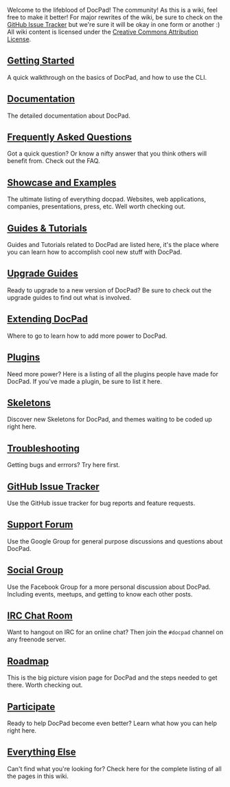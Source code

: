 Welcome to the lifeblood of DocPad! The community! As this is a wiki, feel free to make it better! For major rewrites of the wiki, be sure to check on the [GitHub Issue Tracker](https://github.com/bevry/docpad/issues) but we're sure it will be okay in one form or another :) All wiki content is licensed under the [Creative Commons Attribution License](http://creativecommons.org/licenses/by/3.0/).


## [Getting Started](https://github.com/bevry/docpad/wiki/Getting-Started)
A quick walkthrough on the basics of DocPad, and how to use the CLI.


## [Documentation](https://github.com/bevry/docpad/wiki/Documentation)
The detailed documentation about DocPad.


## [Frequently Asked Questions](https://github.com/bevry/docpad/wiki/FAQ)
Got a quick question? Or know a nifty answer that you think others will benefit from. Check out the FAQ.


## [Showcase and Examples](https://github.com/bevry/docpad/wiki/Showcase)
The ultimate listing of everything docpad. Websites, web applications, companies, presentations, press, etc. Well worth checking out.


## [Guides & Tutorials](https://github.com/bevry/docpad/wiki/Guides)
Guides and Tutorials related to DocPad are listed here, it's the place where you can learn how to accomplish cool new stuff with DocPad.


## [Upgrade Guides](https://github.com/bevry/docpad/wiki/Upgrading)
Ready to upgrade to a new version of DocPad? Be sure to check out the upgrade guides to find out what is involved.


## [Extending DocPad](https://github.com/bevry/docpad/wiki/Extending)
Where to go to learn how to add more power to DocPad.


## [Plugins](https://github.com/bevry/docpad/wiki/Plugins)
Need more power? Here is a listing of all the plugins people have made for DocPad. If you've made a plugin, be sure to list it here.


## [Skeletons](https://github.com/bevry/docpad/wiki/Skeletons)
Discover new Skeletons for DocPad, and themes waiting to be coded up right here.


## [Troubleshooting](https://github.com/bevry/docpad/wiki/Troubleshooting)
Getting bugs and errrors? Try here first.


## [GitHub Issue Tracker](https://github.com/bevry/docpad/issues)
Use the GitHub issue tracker for bug reports and feature requests.


## [Support Forum](https://groups.google.com/forum/#!forum/docpad)
Use the Google Group for general purpose discussions and questions about DocPad.


## [Social Group](https://www.facebook.com/groups/docpad/)
Use the Facebook Group for a more personal discussion about DocPad. Including events, meetups, and getting to know each other posts.


## [IRC Chat Room](irc://irc.freenode.net/docpad)
Want to hangout on IRC for an online chat? Then join the `#docpad` channel on any freenode server.


## [Roadmap](https://github.com/bevry/docpad/wiki/Roadmap)
This is the big picture vision page for DocPad and the steps needed to get there. Worth checking out.


## [Participate](https://github.com/bevry/docpad/wiki/Participate)
Ready to help DocPad become even better? Learn what how you can help right here.


## [Everything Else](https://github.com/bevry/docpad/wiki/_pages)
Can't find what you're looking for? Check here for the complete listing of all the pages in this wiki.